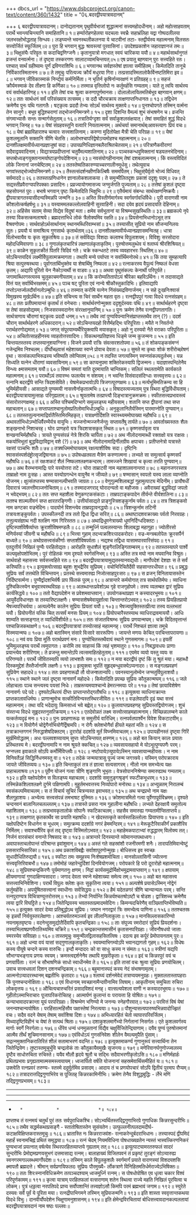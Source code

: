 +++
dbcs_url = "https://www.dsbcproject.org/canon-text/content/360/1432"
title = "0६.बदरद्वीपयात्रावदानम्"

+++
६ बदरद्वीपयात्रावदानम्।
दानोद्यतानाम् पृथुवीर्यभाजां 
शुद्धात्मनां सत्त्वमहोदधीनाम्। 
अहो महोत्साहवताम् परार्थे 
भवन्त्यचिन्त्यानि समाहितानि॥ १॥
हर्म्यारोहणहेलया यदचलाः स्वभ्रैः सहाभ्रंलिहा 
यद्वा गोष्पदलीलया जलभरक्षोभोद्धताह् सिन्धवः। 
लङ्घ्यन्ते भवनस्थलीकलनया ये चाटवीनां तटा- 
स्तद्वीर्यस्य महात्मनाम् विलसतः सत्त्वोर्जितं स्फूर्जितम्॥२॥
पुरा हि भगवान् बुद्धः श्रावस्त्यां पुरवासिनां। 
उपदेशप्रकाशेन जहाराज्ञानजं तमः॥ ३॥
भिक्षुसंघैः परिवॄतः स कदाचिद्वणिग्जनैः। 
कृतानुयात्रो मगधात् स्वयं चारिकया ययौ॥ ४॥
महार्थसार्थानुगतं व्रजन्तं वनवर्त्मना। 
तं दृष्ट्वा तस्करगणः  सालाटव्यामचिन्तयत्॥५॥
एष प्रयातु बह्गवान् पुरः सत्त्वहिते रतः। 
पश्चात् सार्थं ग्रहीष्यामः पूर्णं द्रविणराशिभिः॥ ६॥
भगवानथ सर्वज्ञस्तेषां ज्ञात्वा समीहितम्। 
किमेतदिति तानूचे निर्विकारस्मिताननः॥ ७॥
ते तमूचुः परित्यज्य क्रौर्यं मधुरया गिरा। 
तत्प्रसादस्मितालोकैर्विनष्टतिमिरा इव॥ ८॥
भगवन् जीविकास्माकं निन्द्येयं कर्मनिर्मिता। 
न भृतिर्न कृषिर्नान्यरक्षणं न प्रतिग्रहह्॥ ९॥
सहजं क्रौर्यमस्माकं देव तीक्ष्णा हि कर्णिका॥ १०॥
तस्मान्न वृत्तिलोपो नः कर्तुमर्हसि गम्यताम्। 
याते तु त्वयि सार्थस्य वयं सर्वार्थहारिणह्॥ ११॥
इति तेषां वचः श्रुत्वा करुणापूर्णमानसः। 
दोलालोलायितमतिर्बभूव बह्गवान् क्षणम्॥ १२॥
ततः सार्थधनं सर्वं परिसंख्याय तत्समम्। 
स ददौ चौरचक्राय तत्क्षणाप्तनिधानतः॥ १३॥
तद्विधेन क्रमेणैव पुनः पथि गतागतैः। 
षट्कृत्वः प्रददौ तेभ्यः सोऽर्थं सार्थस्य मुक्तये॥ १४॥
पुनश्चोपगते तस्मिन् वर्त्मना तेन सानुगे। 
बभूव बुद्धिश्चराणां तद्भोजननिमन्त्रणे॥ १५॥
दृशा दिशन्ति वैमल्यं शुभं संभाषणेन च। 
व्रजन्ति संगमाभ्यासैः सन्तः सन्मार्गसेतुताम्॥ १६॥
तत्रातिर्यग्दृशा सर्वं सर्वाकुशलसंक्षयात्। 
तेषां समाहितं शुद्धं विदधे  भगवान् जिनह्॥ १७॥
येषां संग्रहवस्तूनि वत्वारि नियतात्मनाम्। 
अर्थचर्या समानार्थब्ःआवस्त्यागः प्रियं वचः॥ १८॥
येषां ब्रह्मविहाराश्च चत्वारः सत्त्वशालिनाम्। 
करुणा मुदितोपेक्षा मैत्री चेति परिग्रहः॥ १९॥
येषां कुशलमूलानि सक्तानि त्रीणि चेतसि। 
अलोभश्चापरिद्वेषोऽप्यमोहश्च महात्मनाम्॥ २०॥
दानशीलक्षमावीर्यध्यानप्रज्ञाजुषां सदा। 
उपायप्रणिधिज्ञानबलैराश्रितचेतसाम्॥ २१॥
परित्राणैकवीराणां सदैवाद्वयवादिनाम्। 
विद्यात्रयप्रदीप्तानां चतुर्वैमल्यशालिनाम्॥ २२॥
पञ्चस्कन्धवुमिक्तानां षडयतनभेदिनाम्। 
सप्तबोध्यङ्गयुक्तानामर्याष्टाङ्गोपदेशिनाम्॥ २३॥
नवसंयोगहीनानाम् तेषां दशबलात्मनाम्। 
किं वस्त्वविदितं  लोके जिनानां जनचेष्टितम्॥ २४॥
ततस्तेष्वतिकारुण्याच्चरणालीनमूर्धसु। 
तथेत्युवाच भगवांस्तद्भोज्योपनिमन्त्रणे॥ २५॥
तैस्तत्संदर्शनक्षीणकिल्बिषैः सममर्पितम्। 
भिक्षुस्ंघैर्वृतो भोज्यं विधिवत् सर्वमाददे॥ २६॥
ततस्तत्प्रणिधानेन ज्ञानालोकशलाकया। 
ते समुन्मीलितदृशः प्रकाशं ददृशुः पदम्॥ २७॥
ते सद्यस्तीव्रवैराग्यपरिपक्काः प्रसादिनः। 
प्रव्रज्यायोगमासज्य जग्मुर्जगति पूज्यताम्॥ २८॥
तत्तेषां कुशलं दृष्ट्वा सहसोपनतं पुरः। 
बभाषे भगवान् पृष्टः किमेतदिति भिक्षुभिः॥ २९॥
एतैर्यमायं संबन्धः सार्थरक्षणनिष्क्रयैः। 
द्वीपयात्रागतस्यासीदन्यस्मिन्नपि जन्मनि॥ ३०॥
अस्ति विस्तीर्णमार्गस्य स्वर्गवर्गावधिर्विधेः। 
पुरी वाराणसी नाम कौशलोत्कर्षहर्षभूः॥ ३१॥
यस्याममलकल्लोलवाहिनी सुरवाहिनी। 
सदा दयेव हृदयं प्रसादयति देहिनाम्॥ ३२॥
अहिंसेव सताम् सेव्या विद्येव विदुषां मता। 
क्षमेव सर्वभूतानां या विश्रम्भसुखस्थितिः॥ ३३॥
ब्रह्मकल्पे नृपे तस्या विकसत्कमलाश्रये। 
ब्रह्मदत्ताभिधे लोकं त्रैलोक्यमिव रक्षति॥ ३४॥
प्रियसेनाभिधानोऽभूत् तत्र वैश्रवणोपमः। 
सार्थवाहोऽर्थसार्थानाम् स्थानमब्धिरिवाम्भसां॥ ३५॥
तस्यासीत् सुप्रियो नाम सौजन्यनिलयः सुतः। 
प्रययौ यं समाश्रित्य गुणसार्थः कृतार्थताम्॥३६॥
दानशीलक्षमावीर्यध्यानप्रज्ञासमन्वितह्। 
धात्रा विलोभवायैव यः कृतः सुकृतश्रियः॥ ३७॥
तं सर्वविद्याः विशदाः कलाश्च विपुलाशयम्। 
विविशुः सरसोदारा महोदधिमिवापगाः॥ ३८॥
गुणालंकृतचारित्रं लक्षणालंकृताकृतिम्। 
पुरुषोत्तमलुब्धेव यं श्लाघ्यं श्रीरशिश्रियत्॥ ३९॥
काळेन सुकृतक्रीतं पितरि त्रिदिवं गते। 
चक्रे स्कन्धतटे तस्य व्यवहारभरः स्थितिम्॥ ४०॥
सोऽचिन्तयदियं लक्ष्मीर्विपुलात्मक्रमागता। 
तथापि मन्ये पर्याप्ता न सर्वार्थिमनोरथे॥ ४१॥
किं तया सुमहत्यापि श्रिया सत्पुरुषस्थया। 
पूर्वागतार्थिभुक्तेव या शेषार्थिषु निष्फला॥ ४२॥
रत्नाकरस्य वैपुल्यं निष्फलं वेधसा कृतम्। 
अद्यापि पूरितो येन नैकोऽप्यर्थी स वाडवः॥ ४३॥
अथवा पृथुसंकल्पः केनार्थी परिपूर्यते। 
जगामाब्धिरगस्त्यस्य चुलुकाचमनीयताम्॥ ४४॥
किं करोम्यतितापोऽयं श्रीरेका बहविऽर्थिनः। 
न तदासाद्यते वित्तं यत् सर्वार्थिभरक्षमम्॥ ४५॥
पञ्च षट् पूरिता एवं नान्ये श्रीकौस्तुकादिभिः। 
इतिवाद्यापि तप्तोऽन्तर्ज्वलदौर्वानलोऽम्बुधिः॥ ४६॥
तस्मात् करोमि  यत्नेन निंसंख्यद्रविणार्जनम्। 
न सहे दुःखनिःश्वासं विमुखस्य मुखेऽर्थिनः॥ ४७॥
इति संचिन्त्य स चिरं सार्थेन महता वृतः। 
रत्नद्वीपपुरं गत्वा विदधे रत्नसंग्रहम्॥ ४८॥
ततः प्रतीपमायान्तं कृतार्थं तं वनेचराः। 
सार्थार्थरणोन्मुक्ता ददृशुर्दस्यवः पथि॥ ४९॥
सार्थार्थहरणे दृष्ट्वा स तेषां साहसोद्यमम्। 
निजसरव्स्वदानेन संररक्षानुयानिम्॥ ५०॥
पुनः क्रमेण तेनैव रत्नद्वीपगतागतिः। 
सार्थत्राणाय चौराणां षट्कृत्वः प्रददौ धनम्॥ ५१॥
तथैव त्वां पुण्यविपन्वानिसंप्राप्तस्तथैव तान् (?)। 
ददर्श चौरान् सार्थार्थहरणे अधिकादरान्॥ ५२॥
सोऽचिन्तयदहो वित्तैर्महद्भिः परिपूरिताः। 
मयैते न निवर्तन्ते परार्थहरणोद्यमात्॥ ५३॥
जगत् संपूरयाम्यर्थैरियुक्त्वापि मयासकृत्। 
अहो नु दस्यवो नैते वराकाः परिपूरिताः॥ ५४॥
अचितोत्साहहीनस्य व्याहतोत्तरवादिनः। 
विकत्थनप्रतिज्ञस्य धिङ्मे जन्म कुजन्मनः॥ ५५॥
इति चिन्तयतस्तस्य तप्तस्यानुशयाग्निना। 
विजने प्रययौ रात्रिः संवत्सरशतोपमा॥ ५६॥
तं शोकपङ्कसंमग्नं गजेन्द्रमिव निश्चलम्। 
दीर्घोच्छ्वासं महेशाख्या स्वप्ने प्रोवाच देवता॥ ५७॥
सुमते मा कृथाः शोकं शरीरोच्छोषणं वृथा। 
सत्संकल्पाभिरूढस्य भविष्यति तवेप्सितम्॥५८॥
न तदस्ति जगत्यस्मिन् स्वप्नसंकल्पदुर्लभम्। 
यन्न सिध्यति यत्नेन धीराणां व्यवसायिनाम्॥ ५९॥
सा काप्यनुपमा शक्तिरेकस्यापि द्विजन्मनः। 
यदाज्ञास्पन्दितेनैव विन्ध्यः क्ष्मासमताम् ययौ॥ ६०॥
विषमं समतां याति दूरमायाति चान्तिकम्। 
सलिलं स्थलतामेति कार्यकाले महात्मनाम्॥ ६१॥
परार्थोऽयं तवारम्भः फलत्येव न संशयम्। 
न भवन्ति विसंवादसंदिग्धाः सत्त्ववृत्तयः॥ ६२॥
रत्नानि बदरद्वीपे सन्ति त्रिदशसेविते। 
येषामेकप्रभावोऽपि त्रिजगत्पूरणक्षमः॥ ६३॥
मर्त्यभूमिमतिक्रम्य सा हि भूमिर्महीयसी। 
आसाद्यते पुण्यमयी नासत्त्वैर्नाकृतात्मभिः॥ ६४॥
विषादस्त्यज्यताम् पुत्र स्थिरा बुद्धिर्विधीयताम्। 
बदरद्वीपयात्रायामुत्साहः परिगृह्यताम्॥ ६५॥
श्रूयतामेष तत्प्राप्त्यौ दिङ्भात्रानुक्रमक्रमः।
स्फीतसत्त्वप्रभावस्त्वं संसारोत्तरणक्षमह्॥ ६६॥
अस्ति पश्चिमदिग्भागे समुल्लङ्घ्य महीयसाम्। 
शतानि सप्त द्वीपानां तथा सप्त महाचलान्॥ ६७॥
सप्तापताश्चानुलोमप्रतिलोमाभिधोऽम्बुधिः। 
अनुकूलानिलैर्यस्मिन् पारमाप्नोति पुण्यवान्॥ ६८॥
ततस्तत्तुल्यनामाद्रिर्वातैस्तिमिरमिहकृत्। 
यत्राक्ष्णोर्दिशति स्वास्थ्यममोघाख्या महौषधिः॥ ६९॥
अथावर्ताभिधोऽम्भोधिर्वैरम्भैर्यत्र वायुभिः। 
मज्जनोन्मज्जनैर्जन्तुः सप्तावर्तेषु तार्यते॥ ७०॥
आवर्ताख्यस्ततः शैलः शङ्खनाभो निशाचरह्। 
घोरः प्राणहरो यत्र त्रिदशत्रासकृत् स्थितः॥ ७१॥
कृष्णसर्पावृता यत्र शन्खनाभिर्महौषधिः। 
त्रायते पुण्यसंपन्नं नेत्रे शिरसि चार्पिता॥ ७२॥
अथ नीलोदनामाब्धी रक्ताक्षो यत्र राक्षसः। 
मकर्याभिभूतां बुद्धविद्याविद्वान् वशे (?)॥ ७३॥
अथ नीलोदनामाद्रिर्नीलग्रीवः क्षपाचरः। 
प्रतीप्तनेत्रो यत्रास्ते रक्षसां पञ्चभिः शतैः॥ ७४॥
तत्रषधिममोघाख्याम् रक्षत्याशीविषः सदा। 
दृष्टिनिः श्वाससंस्पर्शदंष्ट्रोत्सृजद्विषानलः॥ ७५॥
उपोषधव्रतवता मैत्रेण करुणात्मना। 
लभ्यते सा समुत्सार्य कृष्णसर्पं महौषधिः॥ ७६॥
तं रक्षःशकटं शैलं निष्फलश्लक्ष्णकन्दरम्। 
तामज्जने शिखायां च कृत्वा तरति पुण्यवान्॥ ७७॥
अथ वैरम्भनामाद्रिः पारे यस्योत्तरा तटे। 
घोरा ताम्राटवी नाम महाशालवनान्तरा॥ ७८॥
महानजगरस्तत्र ताम्राक्षो नाम दुःसहः। 
आस्त यस्योग्रगन्धेन वायुनैव न जीव्यते॥ ७९॥
षण्मासान् स्वपतो यस्य लाला व्याप्नोति योजनम्। 
क्षुत्संतप्तस्य षण्मासानल्पीभवति जाग्रतः॥ ८०॥
वेणुगुल्मशिलाबद्धां गुहामुत्पाट्य मेदिनीम्। 
प्रायौषधीं दिवारात्रं ज्वलन्तीमञ्जनोचिताम्॥ ८१॥
तस्मादजगराद् घोरादन्यतो वा महौजसः। 
अवैराख्यां बुद्धविद्यां जपतो न भवेद्भयम्॥ ८२॥
ततः सप्त महाशैला वेणुकण्टकसंकटाः। 
ताम्रपटाङ्कपादेन तीर्यन्ते वीर्यशालिना॥ ८३॥
ततश्च शाल्मलीवनं सप्त क्षारतरङ्गिणीः। 
उत्तीर्यासाद्यते प्राङ्गुस्त्रिशङ्कुर्नाम पर्वतः॥ ८४॥
तत्र त्रिशङ्कवो नाम कण्टका वज्रभेदिनः। 
पादयोर्न विशन्त्येव ताम्रपट्टावनद्धयोः॥ ८५॥
त्रिशन्कुर्नाम तटिनी तत्रायःशङ्कुपर्वतः। 
उपस्कीलनदी तत्र ततो द्विधा द्विधा सरित्॥ ८६॥
अथाष्टादशवक्राख्यः पर्वतो निरवग्रहः। 
तत्तुल्यसंज्ञाथ नदी श्लक्ष्णि नाम गिरिस्ततः॥ ८७॥
अथाद्रिधूमनेत्राख्यो धूमनिर्दिग्धदिक्तटः। 
दृष्टिस्पर्शविषैर्व्याप्तः क्रूराशीविषमण्डलैः॥ ८८॥
तन्मूर्ध्नि पल्वलस्यान्तः शिलाबद्धा महागुहा। 
ज्योतीरसो मणिर्यस्यां जीवनी च महौषधिः॥ ८९॥
भित्त्वा गुहाम् तदभ्यक्रशिरःपादकरोदरः। 
वज्र-मन्त्रबलोपेतः क्रूरसर्पैर्न बाध्यते॥ ९०॥
अथोग्रसत्त्वसंकीर्णाः सप्ताशीविषपर्वताः। 
नद्यश्च तद्विधा यासामपारवारिसंपदः॥ ९१॥
एतदुत्तीर्य निखिलं पुण्यैः परहितोद्यतः। 
आरोहति सुधाशैलं शृङ्गैरालिङ्गिताम्बरम्॥ ९२॥
ततस्तस्यापरे पार्श्वे कल्पवृक्षोपशोभितम्। 
पुरं रोहितकं नाम दृश्यते स्वर्गसंनिभम्॥ ९३॥
अस्ति तत्र मघो नाम मघवानिव विश्रुतः। 
सार्थवाहो महासत्त्वः सर्वसत्त्वहिते रतः॥ ९४॥
बदरद्वीपयात्रायामुद्यतस्यानवद्यधीः। 
मार्गोपदेशं देशज्ञः स ते सर्वं करिष्यति॥ ९५॥
इत्युक्त्वोत्साह्य बहुशः शुभद्रैरिव सुप्रियम्। 
वचोभिरिचितैर्देवी सहसान्तरधीयत॥ ९६॥
प्रबुद्धः सुप्रियः सर्वं तत्तथेति विचिन्तयन्। 
प्रतस्थे सत्त्वमारुह्य निजोत्साहपुरःसरः॥ ९७॥
स व्रजन् विनितायासस्तेन निर्दिष्टवर्त्मना। 
पुण्यैर्द्वादशभिर्वर्षैः प्राप र्फितकं पुरम्॥ ९८॥
अत्रान्तरे कर्मयोगात् तत्र सार्थपतिर्मघः। 
व्याधिना दुश्चिकित्स्येन बभूवास्वस्थविग्रहः॥ ९९॥
अलब्धान्तःप्रवेशोऽथ गृहे राजगृहोपमे। 
तस्य व्यलम्बत द्वारं सुप्रियः कार्यसिद्धये॥ १००॥
ततो वैद्यापदेशेन स प्रवेशमवाप्तवान्। 
उपयोगकथाप्रज्ञा न कस्यादरभूमयः॥ १०१॥
आयुर्वेदविधानज्ञः स तस्यारिष्टलक्षणैः। 
षण्मासशेषमेवायुर्ज्ञात्वा चिन्तान्तरोऽभवत्॥ १०२॥
तस्य प्रियहितप्रायो भैषज्यपरिचर्यया। 
अत्यल्पेनैव कालेन सुप्रियः प्रियतां ययौ॥ १०३॥
भैषज्ययुक्तिस्तत्प्रीत्या तस्य वल्लभतां ययौ। 
प्रियोपनीतं यत्किं चित् तत्सर्वं मनसः प्रियम्॥ १०४॥
प्रियोपचारैस्तस्याथ व्याधिराद्रावमाययौ। 
आधिः शाम्यति सत्सङ्गात् त व्याधिर्विशीर्यते॥ १०५॥
ततः संजातविश्रम्भः सुप्रियः प्रणयान्मघम्। 
चक्रे विदितवृत्तान्तं पश्चान्निजकथाक्षणे॥ १०६॥
बदरद्वीपयात्रायां तस्योत्साहं महात्मनह्। 
परार्थे निश्चलं ज्ञात्वा तमूचे विस्मयान्मघः॥ १०७॥
अहो बतास्मिन् संसारे विःसारे साररूपिणः। 
जायन्ते मणयः केचित् परचिन्तापरायणाः॥ १०८॥
नवं वयः प्रिया मूर्तिः परार्थप्रवणं मनः। 
पुण्योचितस्तथैवायं स्थाने गुणसमागमः॥ १०९॥
इयतीं भूमिमुल्लङ्घ्य परार्थे त्वमुपागतः। 
करोमि तव साहाय्यं किं त्वहं भृशमातुरः॥ ११०॥
निबद्धावधयः प्राणाः प्रयान्त्येव शरीरिणाम्। 
ते व्रजन्तु ममान्तेऽपि त्वत्समाहितहेतुताम्॥ १११॥
एवमेव व्ययो यस्तु व्ययः स परिगण्यते। 
परार्थे जीवितस्यापि व्ययो लाभशतैः समः॥ ११२॥
न मया बदरद्वीपं दृष्टं किं तु श्रुतं मया। 
महाब्धौ दिस्कमुद्देशं तैस्तैर्जानामि लक्षणैः॥ ११३॥
इत्युक्त्वा भूपतिं सुहृद्बन्धुवाक्येऽप्यनादरः। 
स मङ्गलप्रवहणं सुप्रियेण सहादधे॥ ११४॥
ततः प्रवहणारूढौ तौ योजन्शतान्यपि। 
पवनस्यानुलोम्येन जग्मतुर्विपुलाशयौ॥ ११५॥
स्थाने स्थाने जलं दृष्ट्वा नानावर्णं महोदधेः। 
किमेतदिति प्रपच्छ सुप्रियः कौतुकान्मघम्॥ ११६॥
जले लोहाचलाः पञ्च सन्त्यस्य पयसां निधेः। 
ताम्ररूप्यमयाश्चान्ये हेमरत्नमयाः परे॥ ११७॥
तेषां छायाविशेषेण नानावर्णः पदे पदे। 
दृश्यतेऽब्धिरयं दीप्तः प्राप्तान्तरोद्गतौषधिः॥ ११८॥
इत्युक्त्वा व्याधिनाक्रान्तः प्राप्तकालावधिर्मघः। 
प्राणान्मुमोच सत्कीतिविन्यस्तस्थिरजीवितः॥ ११९॥
वज्रलेपादपि दृढं यथा सत्त्वं महात्मनाम्। 
तथा यदि भदेदायुः किमसाध्यं भवे बह्वेत्॥ १२०॥
कूलावाप्तप्रवहणह् सुप्रियस्तद्वियोगजम्। 
शुचं संस्तभ्य विदधे सुहॄदस्तनुसत्क्रियाम्॥ १२१॥
एतदेवोन्नतं लक्ष्म सत्त्वोत्साहमहात्मनाम्। 
विच्छिन्नालम्बने काले यत्कर्तव्यदृढं मनः॥ १२२॥
पुनः प्रवहणारूढः स समुत्तीर्य वारिधिम्। 
रत्नपर्वतपार्श्वेन विवेश विकटाटवीम्॥ १२३॥
न वियोगैर्न चोद्वेगैर्नाभियोगैर्द्विषामपि। 
न रोगैः क्लेशभोगैर्वा हीयते महतां मतिः॥ १२४॥
स तत्राक्रान्तगगनं निरुद्धाशेषदिक्तटम्। 
दुरारोहं ददर्शाग्रे मूर्तं विघ्नमिवाचलम्॥ १२५॥
उपायहीनस्तं दृष्ट्वा गिरिं मूर्खमिवोद्धतम्। 
अधः पल्लवशय्यायाम् सुप्तः सोऽचिन्तयत् क्षस्णम्॥ १२६॥
अहो बत कियान् कालः प्रयातः प्रस्थितस्य मे। 
बदरद्वीपनामापि न नाम श्रूयते क्कचित्॥ १२७॥
व्यवसायसहायो मे योऽभूत्पुण्यपणैः परम्। 
भग्नप्लव इवाकाले सोऽपि कर्मोर्मिविप्लवैः॥ १२८॥
नष्टोपायेऽप्युपायेऽस्मिन् व्यवसायान्महीयसः। 
न नाम विनिवर्तेऽहं सिद्धिर्निधनमस्तु वा॥ १२९॥
तदेकं जन्मयात्रासु पूज्यं जन्म जगत्र्त्रये। 
यस्मिन् परोपक्राराय जायते जीवितव्ययः॥ १३०॥
इति चिन्ताकुलं तत्र तं ज्ञात्वा सत्यसागरम्। 
नीलो नाम समभ्येत्य यक्षः प्राहाचलाश्रयः॥१३१॥
पूर्वेण योजनं गत्वा त्रीणि शृङ्गाणि भूभृतः। 
वेत्रसोपाननिश्रेण्या समारुह्याथ गम्यताम्॥ १३२॥
इति यक्षोपदेशेन स विलङ्घ्य महाचलम्। 
ददर्शाग्रे समुत्तुङ्गश्रृङ्गं स्फटीकभूधरम्॥ १३३॥
तस्मिन्नेकशिलाश्लक्ष्णे दुर्गमे पक्षिणामपि।
मुहूर्तमभवत्तस्य निर्व्यापारो मनोरथः॥ १३४॥
अभ्युन्नतम् निरालम्बं स्वसंकल्पमिवाचलम्। 
स तं विचार्य सुचिरं चित्रन्यस्त इवाभवत्॥ १३५॥
अथ चन्द्रप्रभो नाम यक्षः शैलगुहाशयः। 
अभ्येत्यः सत्त्वसंपन्नं तमभाषट वुस्मितः॥ १३६॥
क्रोशमात्रमितो गत्वा पूर्वेणापूर्वविभ्रमम्। 
दृश्यते चन्दनवनं बालानिलचलल्लतम्॥ १३७॥
तत्रास्ते प्रसरा नाम गुहालीना महौषधिः। 
लभ्यते देहरक्षायै समुत्तोल्य महाशिलाम्॥ १३८॥
तत्प्रभावकृतालोकं सोपानैः स्फटिकाचलम्। 
सहसैव समारुह्य गम्यतामीप्सिताप्तये॥१३९॥
तत्क्षणात् कृतकार्थेव सा प्रयाति महाषधिः। 
न खेदस्तत्कृते कार्यस्तडिल्लोलाः प्रियाप्तयः॥ १४०॥
इति यक्षोपदिष्टेन विधानेन स भूधरम्। 
समुत्क्रम्य ददर्शाग्रे नगरं हेममन्दिरम्॥ १४१॥
मेरूकूटैरिवाकीर्णं प्रकाशैरिव निर्मितम्। 
सवाश्चर्यैरिव कृतं तद् दृष्ट्वा विस्मितोऽभवत्॥ १४२॥
महाहेमकपाटाभ्यां रुद्धद्धारम् विलोक्य तत्। 
निर्जनं वारसंचारं वनान्ते निषसाद सः॥ १४३॥
अत्रान्तरे दिनस्यान्ते व्योमानन्तपथाध्वगः। 
अवापास्ताचलोपान्तं परिश्रान्त इवांशुमान्॥ १४४॥
अस्तं गते सहस्रांशौ रजनीरमणी शनैः। 
तारापतिमिवान्वेष्टुं प्रससाराभिसारिका॥ १४५॥
अथ प्रकाशविबह्वैः सर्वाशापूरणोन्मुखः। 
बोधिसत्त्व इव स्वच्छः सुधादीधितिरुद्ययौ॥ १४६॥
स्फीटा तमः समूहस्य निःशेषप्रशमोचिता। 
मानसोल्लासिनी ज्योत्स्ना सत्त्ववृत्तिरिवाबभौ॥ १४७॥
तमोमोहं जहारेन्दुर्दिशां दिनवियोगजम्। 
परोपकारे हि परो दूरारोहो महात्मनाम्॥ १४८॥
सुप्रियश्चन्द्रकिरणैः पूर्यमाणतनुः क्षणम्। 
निद्रां कार्यसमुद्रोर्मिक्षोभमुद्रामवाप्तवान्॥ १४९॥
क्षपायाम् क्षीयमाणायां गुणदाक्षिण्यसादरा। 
जगाद देवता स्वप्ने महेशाख्या समेत्य तम्॥ १५०॥
अहो बत महासत्त्व सत्तत्त्वाभिनिवेशिना। 
परार्थे विपुलः क्लेशः कृतः सुकृतिना त्वया॥ १५१॥
अल्पशेषे प्रयासेऽस्मिन् नोद्वेगं कर्तुमर्हसि। 
अपर्युषितसत्त्वानां स्वाधीनाः सर्वसिद्धयः॥ १५२॥
हैमं यदेतन्नगरं त्रीणि चान्यान्यतः परम्। 
सन्ति रत्नपुराण्यत्र विचित्राण्युत्तरोत्तरम्॥ १५३॥
तेभ्यो निर्यान्ति किन्नर्यश्चतश्रोऽष्टौ च षोडश। 
द्वात्रिंशच्च क्रमेणैव त्वया द्वारि विघट्टिते॥ १५४॥
जितेन्द्रियस्य भवतस्तत्प्रमादमवेदिनः। 
किमन्यदचिरेणैव् वाञ्छिताप्तिर्भविष्यति॥ १५५॥
इत्युक्तः सादरं देव्या प्रतिबुद्धोऽथ सुप्रियः। 
जघान नगरद्वारं त्रिः समभ्येत्य पाणिना॥ १५६॥
ततश्चतस्रः क् इन्नर्यो निर्ययुस्तरलेक्षणाः। 
आश्चर्यतरुमञ्जर्य इव लीलानिलाकुलाः॥ १५७॥
मानसिल्लासकारिण्यो नयनामृतवृष्टयः। 
वदनेन्दुसमुद्योतैर्दिवापि कृतचन्द्रिकाः॥ १५८॥
ताः संपूज्य स्मरोदारं सुप्रियं प्रियदर्शनाः। 
तस्याभिलाषप्रणयैरातिथ्यमिव चक्रिरे॥ १५९॥
चन्द्रकान्तसमासीनं कृतासनपरिग्रहाः। 
जीवनौषधयो जाताः स्मरस्येव सविग्रहाः॥ १६०॥
तास्तमूचुः समुन्मीलद्विलासहसितत्विषः। 
ददत्य इव कर्पूरं प्रेमोपायनताम् पुरः॥ १६१॥
अहो धन्या वयं यासां सद्गुणालकृताकृतिः। 
स्वयम्वाभिगम्योऽपि भवानद्यागतो गृहम्॥ १६२॥
विधेषः कस्य पीयूषे चन्दने कस्य वारुचिः। 
इन्दौ मन्दादरः को वा साधुः कस्य न संमतः॥ १६३॥
स्त्रीणां यद्यपि सौभाग्यभङ्गाय प्रणयः स्वयम्। 
क्रमस्त्वद्दर्शनेनैव तथापि मुखरीकृताः॥ १६४॥
इदं च किन्नरपुरं वयं च प्रणयार्पिताः। 
रत्नं च सौभाषणिकं साधो स्वाधीनमेव ते॥ १६५॥
इति तासां वचः श्रुत्वा सुप्रियः प्रणयोचितम्। 
उवाच सत्त्वधवलां दिशन् दशनचन्द्रिकाम्॥ १६६॥
बहुमानास्पदं कस्य नेदं संभाषणामृतम्।
आत्मनोऽप्यादरस्थानम् बह्वतीभिः कृतादरः॥ १६७॥
श्लाघ्यं दर्शनमेवेदं तत्राप्ययमनुग्रहः। 
मुक्तालतास्तापहराः किं पुनश्चन्दनोक्षिताः॥ १६८॥
एवं विधानाम् स्वच्छानामैन्दवीनामिव त्विषाम्। 
आकृतीनाम् समुचिता रुचिरा लोकवृत्तयः॥ १६९॥
औचित्यचारुचरितं प्रसादविशदं मनह्। 
वात्सल्यपेशला वाणी न कस्यादरभूमयः॥ १७०॥
गृहीतोऽस्माभिराचारः पूजापरिकरोचितह्। 
आत्मार्पणं कुलान्तं वः परायत्ता हि योषितः॥ १७१॥
कन्याभावादपक्रान्ता यूयं परपरिग्रहाः। 
विश्रम्भेण भगिण्यो मे जनन्यः स्नेहगौरवात्॥ १७२॥
परवित्तं विषं येषां जनन्यश्चान्ययोषितः। 
परहिंसात्महिंसौव पक्षास्तेषां निरत्ययाः॥ १७३॥
पौशुन्यासत्यपारुष्यभिन्नवादोज्झितं वचः। 
सदैव वदने येषाम् तेषाम् सर्वाशिषा दिशः॥ १७४॥
अभिध्यारहितं चेतो व्यापारपरिवर्जितम्। 
मिथ्यादृष्टिविहीनं च येषां ते सत्पथं श्रिताः॥ १७५॥
दशाकुशलमार्गेभ्यो निर्गतानां निसर्गतः। 
एते कुशलवर्गस्य मार्गाः स्वर्गे निरर्गलाः॥ १७६॥
धीरेव धन्यं धनमुन्नतानां 
विद्यैव चक्षुर्विजितेन्द्रियाणाम्। 
दयैव पुण्यं पुरुषोत्तमानां 
आत्मैव तीर्थं शुचिमानसानाम्॥ १७७॥
एवंविधोऽयं गुणसंनिवेशः 
शीलेन वैमल्यमुपैति पुंसाम्। 
सद्रत्नमुक्तानिकरातिरितं 
शीलं सतामाभरणं वदन्ति॥ १७८॥
इत्युक्तमाकर्ण्य गुणानुरूपं 
सत्त्वार्थिना तेन जितेन्द्रियेण। 
तुष्टास्तमूचुर्भुवि चन्द्रलोकं 
ताः कौतुकायैवमुखैः सृजन्त्यः॥ १७९॥
मणेरिवानर्घगुणोज्ज्वलस्य 
दृष्टैव साधोरुचिता रुचिस्ते। 
ययैव मौलौ हृदये श्रुतौ च 
सद्भिः सदैवाभरणीकृतोऽसि॥ १८०॥
मणिर्महार्हः प्रथितप्रभावः 
प्रगृह्यतामात्मसमस्त्वयायम्। 
ध्वजार्पितो वर्षति योजनानां 
सहस्रमेवार्थिसमीहितं यः॥ १८१॥
उक्त्वेति रत्नप्रवरं तरुण्य- 
स्तस्मे ददुर्मूर्तमिव प्रसादम्। 
आदाय तं च प्रणयोपचारं 
सोऽपि द्वितीयं पुरमाप रौप्यम्॥ १८२॥
तत्रादरात्तद्द्विगुणाभिरेव 
स पूजितह् किन्नरकामिनीभिः। 
क्रमेण तेनैव विशुद्धबुद्धिः -
र्लेभे मणिं तद्द्विगुणप्रभावम्॥ १८३॥
*       *             *               *
*       *             *               *
*       *             *               *
*       *             *               *॥ १८४॥
प्राप्तश्च तं रत्नमयं चतुर्थं 
पुरं ततः सर्वपुराधिकश्चि। 
सोऽभ्यर्थितस्तद्द्विगुणाभिरग्रे 
गुणाधिकः किन्नरसुन्दरीभिः॥ १८५॥
तथैव सद्धर्मकथाप्रसङ्गै - 
स्तातोषितास्तेन सुसंयतेन। 
उत्फुल्लनीत्पलदामदीर्घ- 
कटाक्षविक्षिप्तकरास्तमूचुः॥ १८६॥
भ्रातास्ति नः किन्नरराजवंश- 
रत्नाकरेन्दुर्बदराभिधानः। 
तस्यास्पदं द्वीपमिदं महार्हं 
स्वनामचिह्नं प्रथितं समृद्ध्या॥ १८७॥
रत्नं चेदम् नियमविधिना पोषधाख्यव्रतेन 
न्यस्तं भास्वत्किरणनिकरं पुण्यभाजां प्रयत्नात् 
वर्षत्येव स्थिरपरहितव्याप्तये गृह्यताम् तत्॥ १८८॥
इत्युत्पाट्यामरतरुफलं सादरं सुन्दरीभिः 
प्रेमोद्दामप्रणयसुभगं दत्तमासाद्य रत्नम्। 
बालाहाख्यं विजितपवनं तं प्रकृष्टं तुरङ्गं 
सोऽप्यारुह्य स्वनगरमगाल्लब्धमार्गोपदेशः॥ १८९॥
तस्मिन् काले विपुलकुशलैः स्वर्गमार्गं प्रयाते 
वाराणस्यां विशदयशसि क्ष्मापतौ ब्रह्मदत्ते। 
श्रीमान् सर्वप्रणयिफलदः सुप्रियः पौरमुख्यै- 
र्लोकत्राणे विनिहितमतिर्धर्मराज्येऽभिषिक्तः॥ १९०॥
ततः शिरःस्नानविधिक्रमेण 
तत्पञ्चदश्याम् ध्वजमूर्ध्नि रत्नम्। 
स पोषधोपोषित एव धृत्वा 
चकार विश्वं परिपूर्णकामम्॥ १९१॥
कृत्वा यात्राम् परहितफलां वत्सराणाम् शतेन 
स्थित्वा राज्ये महति निखिलं पूरयित्वा च लोकम्। 
पुत्रं ध्ऱ्इत्वा नरपतिपदे प्राप्य सर्वोपशान्तिं 
तत्त्वज्ञोऽसौ किमपि परमं ब्रह्मभावं जगाम॥ १९२॥
स्युरेते दस्यवः सर्वे पूर्वं ये पूरिता मया। 
रत्नद्रीपाभिगमने तस्मिन् सुप्रियजन्मनि॥ १९३॥
इति शास्ता स्ववृत्तान्तकथया विदधे विभुः। 
दानवीर्योपदेशेन भिक्षूणामनुशासनम्॥ १९४॥
इति क्षेमेन्द्रविरचितायां बोधिसत्त्वावदानकल्पलतायां 
बदरद्वीपयात्रावदानं नाम षष्ठः पल्लवः॥

